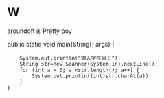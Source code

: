 # W
aroundoft is Pretty boy

public static void main(String[] args) {

        System.out.println("输入字符串：");
        String str=new Scanner(System.in).nextLine();
        for (int a = 0; a <str.length(); a++) {
            System.out.println((int)str.charAt(a));
        }
    }
